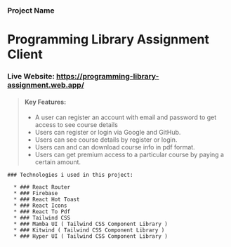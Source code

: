 ### Project Name
 # **Programming Library Assignment Client**

### **Live Website:** **<https://programming-library-assignment.web.app/>**

  > #### Key Features:
  >
   > - A user can register an account with email and password to get access to see course details
   > - Users can register or login via Google and GitHub.
   > - Users can see course details by register or login. 
   > - Users can and can download course info in pdf format.
   > - Users can get premium access to a particular course by paying a certain amount.

    ### Technologies i used in this project:
    
      * ### React Router 
      * ### Firebase
      * ### React Hot Toast
      * ### React Icons
      * ### React To Pdf
      * ### Tailwind CSS
      * ### Mamba UI ( Tailwind CSS Component Library )
      * ### Kitwind ( Tailwind CSS Component Library )
      * ### Hyper UI ( Tailwind CSS Component Library )

